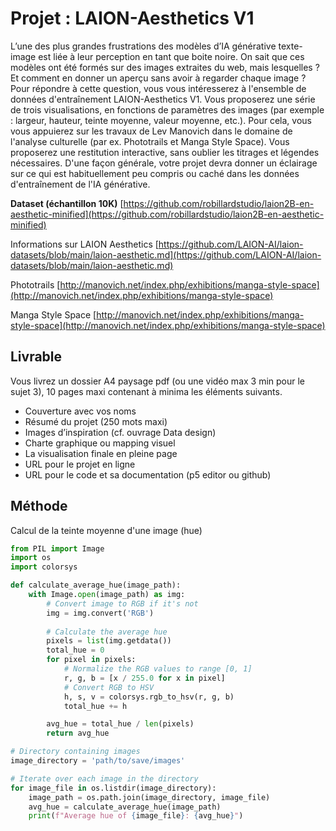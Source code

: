 # Projet : LAION-Aesthetics V1

L’une des plus grandes frustrations des modèles d’IA générative texte-image est liée à leur perception en tant que boite noire. On sait que ces modèles ont été formés sur des images extraites du web, mais lesquelles ? Et comment en donner un aperçu sans avoir à regarder chaque image ? Pour répondre à cette question, vous vous intéresserez à l'ensemble de données d'entraînement LAION-Aesthetics V1. Vous proposerez une série de trois visualisations, en fonctions de paramètres des images (par exemple : largeur, hauteur, teinte moyenne, valeur moyenne, etc.). Pour cela, vous vous appuierez sur les travaux de Lev Manovich dans le domaine de l'analyse culturelle (par ex. Phototrails et Manga Style Space). Vous proposerez une restitution interactive, sans oublier les titrages et légendes nécessaires. D'une façon générale, votre projet devra donner un éclairage sur ce qui est habituellement peu compris ou caché dans les données d'entraînement de l'IA générative. 

**Dataset (échantillon 10K)** [https://github.com/robillardstudio/laion2B-en-aesthetic-minified](https://github.com/robillardstudio/laion2B-en-aesthetic-minified)

<!-- Autres méthodes : dct, bag of words, autoencodeur -->

Informations sur LAION Aesthetics [https://github.com/LAION-AI/laion-datasets/blob/main/laion-aesthetic.md](https://github.com/LAION-AI/laion-datasets/blob/main/laion-aesthetic.md)

Phototrails [http://manovich.net/index.php/exhibitions/manga-style-space](http://manovich.net/index.php/exhibitions/manga-style-space)

Manga Style Space [http://manovich.net/index.php/exhibitions/manga-style-space](http://manovich.net/index.php/exhibitions/manga-style-space)

## Livrable

Vous livrez un dossier A4 paysage pdf (ou une vidéo max 3 min pour le sujet 3), 10 pages maxi contenant à minima les éléments suivants.

- Couverture avec vos noms
- Résumé du projet (250 mots maxi)
- Images d’inspiration (cf. ouvrage Data design)
- Charte graphique ou mapping visuel
- La visualisation finale en pleine page
- URL pour le projet en ligne
- URL pour le code et sa documentation (p5 editor ou github)

## Méthode

Calcul de la teinte moyenne d'une image (hue)

```python
from PIL import Image
import os
import colorsys

def calculate_average_hue(image_path):
    with Image.open(image_path) as img:
        # Convert image to RGB if it's not
        img = img.convert('RGB')
        
        # Calculate the average hue
        pixels = list(img.getdata())
        total_hue = 0
        for pixel in pixels:
            # Normalize the RGB values to range [0, 1]
            r, g, b = [x / 255.0 for x in pixel]
            # Convert RGB to HSV
            h, s, v = colorsys.rgb_to_hsv(r, g, b)
            total_hue += h

        avg_hue = total_hue / len(pixels)
        return avg_hue

# Directory containing images
image_directory = 'path/to/save/images'

# Iterate over each image in the directory
for image_file in os.listdir(image_directory):
    image_path = os.path.join(image_directory, image_file)
    avg_hue = calculate_average_hue(image_path)
    print(f"Average hue of {image_file}: {avg_hue}")
```